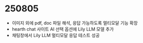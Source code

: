# 250805
- 이미지 외에 pdf, doc 파일 해석, 응답 가능하도록 멀티모달 기능 확장
- hearth chat 사이트 AI 선택 옵션에 Lily LLM 모델 추가
- 채팅창에서 Lily LLM 멀티모달 응답 테스트 성공